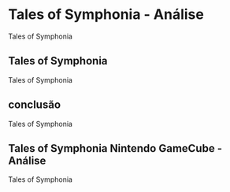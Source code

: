 ---
---

# Tales of Symphonia - Análise

Tales of Symphonia

## Tales of Symphonia

Tales of Symphonia

## conclusão

Tales of Symphonia

## Tales of Symphonia Nintendo GameCube - Análise

Tales of Symphonia
